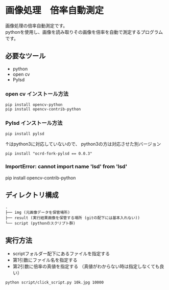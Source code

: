 # 画像処理　倍率自動測定
画像処理の倍率自動測定です。<br />
pythonを使用し、画像を読み取りその画像を倍率を自動で測定するプログラムです。

## 必要なツール
- python
- open cv
- Pylsd

### open cv インストール方法
```
pip install opencv-python
pip install opencv-contrib-python
```
### Pylsd インストール方法
```
pip install pylsd
```
↑はpython3に対応していないので、
python3の方は対応させた別バージョン
```
pip install "ocrd-fork-pylsd == 0.0.3"
```

### ImportError: cannot import name 'lsd' from 'lsd'

pip install opencv-contrib-python


## ディレクトリ構成
```
.
├── img (元画像データを保管場所)
├── result (実行結果画像を保管する場所 (gitの配下には基本入れない))
└── script (pythonのスクリプト群)
```

## 実行方法
- scriptフォルダー配下にあるファイルを指定する
- 第1引数にファイル名を指定する
- 第2引数に倍率の真値を指定する （真値がわからない時は指定しなくても良い）
```
python script/click_script.py 10k.jpg 10000
```

